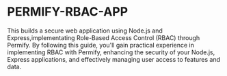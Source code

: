# PERMIFY-RBAC-APP
This builds a secure web application using Node.js and Express,implementating Role-Based Access Control (RBAC) through Permify. By following this guide, you'll gain practical experience in implementing RBAC with Permify, enhancing the security of your Node.js, Express applications, and effectively managing user access to features and data.

